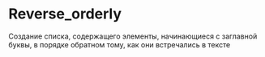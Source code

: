 # Reverse_orderly
Создание списка, содержащего элементы, начинающиеся с заглавной буквы, в порядке обратном тому, как они встречались в тексте
